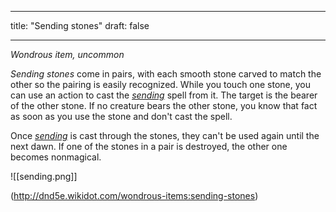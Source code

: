 
---
title: "Sending stones"
draft: false

---

*Wondrous item, uncommon*

_Sending stones_ come in pairs, with each smooth stone carved to match the other so the pairing is easily recognized. While you touch one stone, you can use an action to cast the _[sending](http://dnd5e.wikidot.com/spell:sending)_ spell from it. The target is the bearer of the other stone. If no creature bears the other stone, you know that fact as soon as you use the stone and don't cast the spell.

Once _[sending](http://dnd5e.wikidot.com/spell:sending)_ is cast through the stones, they can't be used again until the next dawn. If one of the stones in a pair is destroyed, the other one becomes nonmagical.

![[sending.png]]

(http://dnd5e.wikidot.com/wondrous-items:sending-stones)